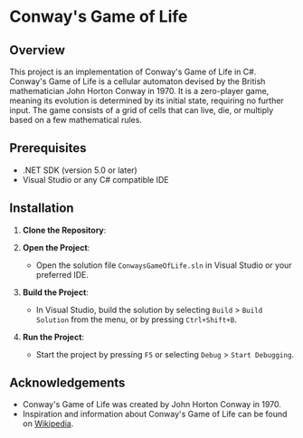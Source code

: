 # Conway's Game of Life

## Overview

This project is an implementation of Conway's Game of Life in C#. Conway's Game of Life is a cellular automaton devised by the British mathematician John Horton Conway in 1970. It is a zero-player game, meaning its evolution is determined by its initial state, requiring no further input. The game consists of a grid of cells that can live, die, or multiply based on a few mathematical rules.

## Prerequisites

- .NET SDK (version 5.0 or later)
- Visual Studio or any C# compatible IDE

## Installation

1. **Clone the Repository**:

2. **Open the Project**:
   - Open the solution file `ConwaysGameOfLife.sln` in Visual Studio or your preferred IDE.

3. **Build the Project**:
   - In Visual Studio, build the solution by selecting `Build` > `Build Solution` from the menu, or by pressing `Ctrl+Shift+B`.

4. **Run the Project**:
   - Start the project by pressing `F5` or selecting `Debug` > `Start Debugging`.

## Acknowledgements

- Conway's Game of Life was created by John Horton Conway in 1970.
- Inspiration and information about Conway's Game of Life can be found on [Wikipedia](https://en.wikipedia.org/wiki/Conway%27s_Game_of_Life).
